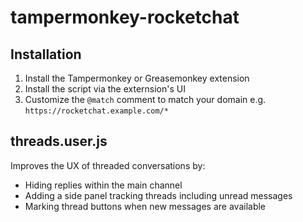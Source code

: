 # tampermonkey-rocketchat

## Installation

1. Install the Tampermonkey or Greasemonkey extension
2. Install the script via the externsion's UI
3. Customize the `@match` comment to match your domain e.g. `https://rocketchat.example.com/*`

## threads.user.js

Improves the UX of threaded conversations by:
- Hiding replies within the main channel
- Adding a side panel tracking threads including unread messages
- Marking thread buttons when new messages are available
